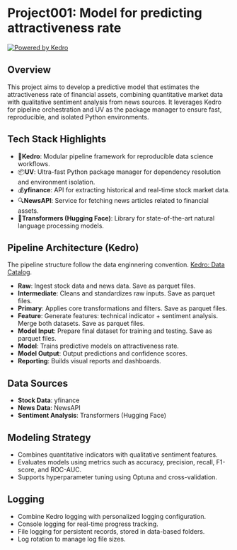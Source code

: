# Project001: Model for predicting attractiveness rate

[![Powered by Kedro](https://img.shields.io/badge/powered_by-kedro-ffc900?logo=kedro)](https://kedro.org)

## Overview
This project aims to develop a predictive model that estimates the attractiveness rate of financial assets, combining quantitative market data with qualitative sentiment analysis from news sources. It leverages Kedro for pipeline orchestration and UV as the package manager to ensure fast, reproducible, and isolated Python environments.

## Tech Stack Highlights
- 🔁**Kedro**: Modular pipeline framework for reproducible data science workflows.
- 📦**UV**: Ultra-fast Python package manager for dependency resolution and environment isolation.
- 💰**yfinance**: API for extracting historical and real-time stock market data.
- 🔍**NewsAPI**: Service for fetching news articles related to financial assets.
- 🧠**Transformers (Hugging Face)**: Library for state-of-the-art natural language processing models.

## Pipeline Architecture (Kedro)
The pipeline structure follow the data enginnering convention. <a href="https://docs.kedro.org/en/1.0.0/getting-started/faq/#data-catalog">Kedro: Data Catalog</a>.
- **Raw**: Ingest stock data and news data. Save as parquet files.
- **Intermediate**: Cleans and standardizes raw inputs. Save as parquet files.
- **Primary**: Applies core transformations and filters. Save as parquet files.
- **Feature**: Generate features: technical indicator + sentiment analysis. Merge both datasets. Save as parquet files.
- **Model Input**: Prepare final dataset for training and testing. Save as parquet files.
- **Model**: Trains predictive models on attractiveness rate.
- **Model Output**: Output predictions and confidence scores.
- **Reporting**: Builds visual reports and dashboards.

## Data Sources
- **Stock Data**: yfinance
- **News Data**: NewsAPI
- **Sentiment Analysis**: Transformers (Hugging Face)

## Modeling Strategy
- Combines quantitative indicators with qualitative sentiment features.
- Evaluates models using metrics such as accuracy, precision, recall, F1-score, and ROC-AUC.
- Supports hyperparameter tuning using Optuna and cross-validation.

## Logging
- Combine Kedro logging with personalized logging configuration.
- Console logging for real-time progress tracking.
- File logging for persistent records, stored in data-based folders.
- Log rotation to manage log file sizes.
